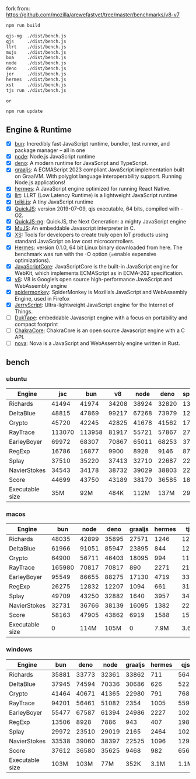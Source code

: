 fork from: https://github.com/mozilla/arewefastyet/tree/master/benchmarks/v8-v7

```bash
npm run build

qjs-ng  ./dist/bench.js
qjs     ./dist/bench.js
llrt    ./dist/bench.js
mujs    ./dist/bench.js
boa     ./dist/bench.js
node    ./dist/bench.js
deno    ./dist/bench.js
jer     ./dist/bench.js
hermes  ./dist/bench.js
xst     ./dist/bench.js
tjs run ./dist/bench.js

or

npm run update
```

## Engine & Runtime

- [x] [bun](https://github.com/oven-sh/bun): Incredibly fast JavaScript runtime, bundler, test runner, and package manager – all in one
- [x] [node](https://github.com/nodejs/node): Node.js JavaScript runtime
- [x] [deno](https://github.com/denoland/deno): A modern runtime for JavaScript and TypeScript.
- [x] [graaljs](https://github.com/oracle/graaljs): A ECMAScript 2023 compliant JavaScript implementation built on GraalVM. With polyglot language interoperability support. Running Node.js applications!
- [x] [hermes](https://github.com/facebook/hermes): A JavaScript engine optimized for running React Native.
- [x] [llrt](https://github.com/awslabs/llrt): LLRT (Low Latency Runtime) is a lightweight JavaScript runtime
- [x] [txiki.js](https://github.com/saghul/txiki.js): A tiny JavaScript runtime
- [x] [QuickJS](https://bellard.org/quickjs/): version 2019-07-09, qjs executable, 64 bits, compiled with -O2.
- [x] [QuickJS-ng](https://github.com/quickjs-ng/quickjs): QuickJS, the Next Generation: a mighty JavaScript engine
- [x] [MuJS](https://github.com/ccxvii/mujs): An embeddable Javascript interpreter in C.
- [x] [XS](https://github.com/Moddable-OpenSource/moddable): Tools for developers to create truly open IoT products using standard JavaScript on low cost microcontrollers.
- [x] [Hermes](https://github.com/facebook/hermes): version 0.1.0, 64 bit Linux binary downloaded from here. The benchmark was run with the -O option (=enable expensive optimizations).
- [x] [JavaScriptCore](https://github.com/WebKit/webkit/tree/main/Source/JavaScriptCore): JavaScriptCore is the built-in JavaScript engine for WebKit, which implements ​ECMAScript as in ​ECMA-262 specification.
- [x] [v8](https://v8.dev/): V8 is Google’s open source high-performance JavaScript and WebAssembly engine
- [x] [spidermonkey](https://spidermonkey.dev/): SpiderMonkey is Mozilla’s JavaScript and WebAssembly Engine, used in Firefox
- [x] [JerryScript](https://github.com/jerryscript-project/jerryscript): Ultra-lightweight JavaScript engine for the Internet of Things.
- [ ] [DukTape](https://github.com/svaarala/duktape): embeddable Javascript engine with a focus on portability and compact footprint
- [ ] [ChakraCore](https://github.com/chakra-core/ChakraCore): ChakraCore is an open source Javascript engine with a C API.
- [ ] [nova](https://github.com/trynova/nova): Nova is a JavaScript and WebAssembly engine written in Rust.

## bench

### ubuntu
| Engine | jsc | bun | v8 | node | deno | spidermonkey | graaljs | hermes | llrt | tjs | qjs | qjs(ng) | mujs | xst | boa |
| --- | --- | --- | --- | --- | --- | --- | --- | --- | --- | --- | --- | --- | --- | --- | --- |
| Richards | 41494 | 41974 | 34208 | 38924 | 32820 | 13524 | 35366 | 1144 | 738 | 719 | 683 | 721 | 231 | 87.3 | 47.5 |
| DeltaBlue | 48815 | 47869 | 99217 | 67268 | 73979 | 12708 | 39942 | 1072 | 696 | 701 | 673 | 689 | 326 | 157 | 45.8 |
| Crypto | 45720 | 42245 | 42825 | 41678 | 41562 | 17666 | 29558 | 1367 | 791 | 606 | 752 | 592 | 183 | 286 | 56.2 |
| RayTrace | 113070 | 113958 | 81917 | 55721 | 57867 | 27916 | 2790 | 1602 | 1223 | 1113 | 925 | 1026 | 515 | 464 | 143 |
| EarleyBoyer | 69972 | 68307 | 70867 | 65011 | 68253 | 37487 | 25034 | 3384 | 2027 | 1822 | 1547 | 1561 | 523 | 331 | 155 |
| RegExp | 16786 | 16877 | 9900 | 8928 | 9146 | 8758 | 1426 | 553 | 192 | 244 | 249 | 239 | 197 | 70.7 | 44.1 |
| Splay | 37510 | 35220 | 37413 | 32710 | 22687 | 22223 | 2430 | 3683 | 1893 | 1988 | 1775 | 1737 | 1316 | 363 | 160 |
| NavierStokes | 34543 | 34178 | 38732 | 39029 | 38803 | 22024 | 29621 | 1858 | 1484 | 1045 | 1328 | 1001 | 478 | 781 | 121 |
| Score | 44699 | 43750 | 43189 | 38170 | 36585 | 18483 | 11468 | 1556 | 927 | 865 | 857 | 816 | 383 | 243 | 83.4 |
| Executable size | 35M | 92M | 484K | 112M | 137M | 295M | 4.0K | 36M | 8.2M | 5.2M | 1.1M | 1.3M | 408K | 2.1M | 27M |
### macos
| Engine | bun | node | deno | graaljs | hermes | tjs | qjs(ng) | qjs | llrt | mujs | xst |
| --- | --- | --- | --- | --- | --- | --- | --- | --- | --- | --- | --- |
| Richards | 48035 | 42899 | 35895 | 27571 | 1246 | 1272 | 1320 | 1101 | 665 | 413 | 96.1 |
| DeltaBlue | 61966 | 91051 | 85947 | 23895 | 844 | 1213 | 1235 | 1121 | 625 | 612 | 177 |
| Crypto | 64900 | 56711 | 46403 | 18095 | 994 | 1173 | 1214 | 1239 | 551 | 314 | 325 |
| RayTrace | 165980 | 70817 | 70817 | 890 | 2271 | 2160 | 1521 | 1235 | 1143 | 990 | 553 |
| EarleyBoyer | 95549 | 86655 | 88275 | 17130 | 4719 | 3367 | 2399 | 2308 | 1860 | 1081 | 358 |
| RegExp | 26275 | 12832 | 12207 | 1094 | 661 | 314 | 253 | 286 | 165 | 315 | 150 |
| Splay | 49709 | 43250 | 32882 | 1640 | 3957 | 3496 | 2302 | 2212 | 2084 | 1301 | 399 |
| NavierStokes | 32731 | 36766 | 38139 | 16095 | 1382 | 2233 | 2063 | 2340 | 1119 | 728 | 796 |
| Score | 58163 | 47905 | 43862 | 6919 | 1588 | 1544 | 1310 | 1262 | 811 | 632 | 291 |
| Executable size | 0 | 114M | 105M | 0 | 7.9M | 3.6M | 1.0M | 920K | 8.2M | 432K | 1.6M |
### windows
| Engine | bun | deno | node | graaljs | hermes | qjs | llrt | tjs | mujs | boa | qjs(ng) |
| --- | --- | --- | --- | --- | --- | --- | --- | --- | --- | --- | --- |
| Richards | 35881 | 33773 | 32361 | 33862 | 711 | 564 | 513 | 441 | 226 | 36.4 | 441 |
| DeltaBlue | 37945 | 74594 | 70336 | 30686 | 626 | 522 | 473 | 417 | 318 | 34.4 | 403 |
| Crypto | 41464 | 40671 | 41365 | 22980 | 791 | 768 | 507 | 387 | 182 | 49.1 | 385 |
| RayTrace | 94201 | 56461 | 51082 | 2354 | 1005 | 559 | 681 | 741 | 436 | 114 | 592 |
| EarleyBoyer | 55477 | 67587 | 61394 | 24986 | 2227 | 1028 | 1129 | 1170 | 560 | 108 | 0 |
| RegExp | 13506 | 8928 | 7886 | 943 | 407 | 198 | 196 | 211 | 199 | 38.5 | 186 |
| Splay | 29972 | 23510 | 29019 | 2165 | 2464 | 1026 | 1139 | 1384 | 1156 | 118 | 993 |
| NavierStokes | 33538 | 39060 | 38397 | 22525 | 1096 | 1299 | 1081 | 699 | 485 | 110 | 702 |
| Score | 37612 | 36580 | 35625 | 9468 | 982 | 656 | 623 | 579 | 371 | 66.5 | 0 |
| Executable size | 103M | 103M | 77M | 352K | 3.1M | 1.1M | 9.0M | 5.8M | 660K | 27M | 1.8M |
